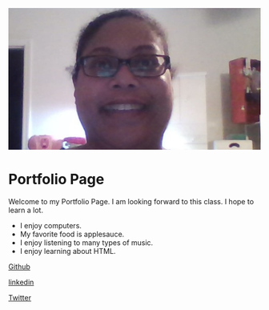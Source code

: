 ![Photo of Carisa](Carisa1.jpg)

# Portfolio Page

Welcome to my Portfolio Page. I am looking forward to this class. I hope to learn a lot.

- I enjoy computers.
- My favorite food is applesauce.
- I enjoy listening to many types of music.
- I enjoy learning about HTML.

[Github](https://github.com/rainbeamer)

[linkedin](http://www.linkedin.com/in/rainbeamer/)

[Twitter](https://twitter.com/rainbeamer)

